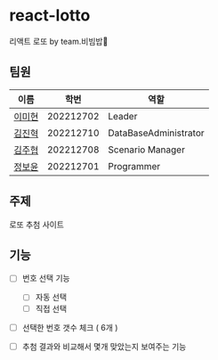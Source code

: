 # react-lotto
리액트 로또 by team.비빔밥🍚

## 팀원
|이름|학번|역할|
|------|---|---|
|[이미현](https://github.com/mihyunLee)|202212702|Leader|
|[김진혁](https://github.com/KJH9612)|202212710|DataBaseAdministrator|
|[김주협](https://github.com/faithinker)|202212708|Scenario Manager|
|[정보윤](https://github.com/boyoonJung)|202212701|Programmer|

## 주제
로또 추첨 사이트

## 기능 

- [ ] 번호 선택 기능
  - [ ] 자동 선택
  - [ ] 직접 선택
- [ ] 선택한 번호 갯수 체크 ( 6개 )
- [ ] 추첨 결과와 비교해서 몇개 맞았는지 보여주는 기능

